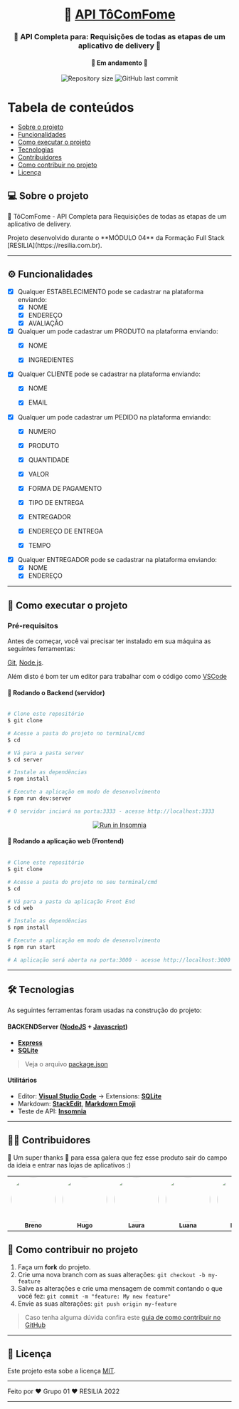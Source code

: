 
<h1 align="center">
     🍕 <a href="#" alt="site do ecoleta"> API TôComFome </a>
</h1>

<h3 align="center">
     🍔 API Completa para:
Requisições de todas as etapas de um aplicativo de delivery 💛
</h3>

<h4 align="center">🚧 Em andamento 🚧</h4>

<p align="center">
  <img alt="Repository size" src="https://img.shields.io/github/repo-size/Lauracastro27/Projeto-Final-M4?style=for-the-badge">
  <img alt="GitHub last commit" src="https://img.shields.io/github/contributors/Lauracastro27/Projeto-Final-M4?style=for-the-badge">
</p>


Tabela de conteúdos
=================
<!--ts-->
   * [Sobre o projeto](#-sobre-o-projeto)
   * [Funcionalidades](#-sobre-o-projeto)
   * [Como executar o projeto](#-como-executar-o-projeto)
   * [Tecnologias](#-tecnologias)
   * [Contribuidores](#-contribuidores)
   * [Como contribuir no projeto](#-como-contribuir-no-projeto)
   * [Licença](#-como-contribuir-no-projeto)
<!--te-->


## 💻 Sobre o projeto

<p>🍕 TôComFome - API Completa para Requisições de todas as etapas de um aplicativo de delivery.</<p>
<p>Projeto desenvolvido durante o **MÓDULO 04** da Formação Full Stack [RESILIA](https://resilia.com.br).

---

## ⚙️ Funcionalidades

- [x] Qualquer ESTABELECIMENTO pode se cadastrar na plataforma enviando:
  - [x] NOME
  - [x] ENDEREÇO
  - [x] AVALIAÇÃO

- [x] Qualquer um pode cadastrar um PRODUTO na plataforma enviando:
  - [x] NOME
  - [x] INGREDIENTES


- [x] Qualquer CLIENTE pode se cadastrar na plataforma enviando:
  - [x] NOME
  - [x] EMAIL


- [x] Qualquer um pode cadastrar um PEDIDO na plataforma enviando:
  - [x] NUMERO
  - [x] PRODUTO
  - [x] QUANTIDADE
  - [x] VALOR
  - [x] FORMA DE PAGAMENTO
  - [x] TIPO DE ENTREGA
  - [x] ENTREGADOR
  - [x] ENDEREÇO DE ENTREGA
  - [x] TEMPO


- [x] Qualquer ENTREGADOR pode se cadastrar na plataforma enviando:
  - [x] NOME
  - [x] ENDEREÇO

---

## 🚀 Como executar o projeto


### Pré-requisitos

Antes de começar, você vai precisar ter instalado em sua máquina as seguintes ferramentas:

[Git](https://git-scm.com), [Node.js](https://nodejs.org/en/). 

Além disto é bom ter um editor para trabalhar com o código como [VSCode](https://code.visualstudio.com/)

#### 🎲 Rodando o Backend (servidor)

```bash

# Clone este repositório
$ git clone 

# Acesse a pasta do projeto no terminal/cmd
$ cd 

# Vá para a pasta server
$ cd server

# Instale as dependências
$ npm install

# Execute a aplicação em modo de desenvolvimento
$ npm run dev:server

# O servidor inciará na porta:3333 - acesse http://localhost:3333 

```
<p align="center">
  <a href="" target="_blank"><img src="https://insomnia.rest/images/run.svg" alt="Run in Insomnia"></a>
</p>


#### 🧭 Rodando a aplicação web (Frontend)

```bash

# Clone este repositório
$ git clone 

# Acesse a pasta do projeto no seu terminal/cmd
$ cd 

# Vá para a pasta da aplicação Front End
$ cd web

# Instale as dependências
$ npm install

# Execute a aplicação em modo de desenvolvimento
$ npm run start

# A aplicação será aberta na porta:3000 - acesse http://localhost:3000

```
---

## 🛠 Tecnologias

As seguintes ferramentas foram usadas na construção do projeto:


#### **BACKEND**[](https://github.com/Lauracastro27/Projeto-Final-M4)**Server**  ([NodeJS](https://nodejs.org/en/)  +  [Javascript](https://www.typescriptlang.org/))

-   **[Express](https://expressjs.com/)**
-   **[SQLite](https://github.com/mapbox/node-sqlite3)**

> Veja o arquivo  [package.json](https://github.com/Lauracastro27/Projeto-Final-M4/package.json)


#### [](https://github.com/Lauracastro27/Projeto-Final-M4)**Utilitários**

-   Editor:  **[Visual Studio Code](https://code.visualstudio.com/)**  → Extensions:  **[SQLite](https://marketplace.visualstudio.com/items?itemName=alexcvzz.vscode-sqlite)**
-   Markdown:  **[StackEdit](https://stackedit.io/)**,  **[Markdown Emoji](https://gist.github.com/rxaviers/7360908)**
-   Teste de API:  **[Insomnia](https://insomnia.rest/)**

---

## 👨‍💻 Contribuidores

💜 Um super thanks 👏 para essa galera que fez esse produto sair do campo da ideia e entrar nas lojas de aplicativos :)

<table>
  <tr>
    <td align="center"><a href="https://github.com/Garduciz"><img style="border-radius: 50%;" src="https://avatars.githubusercontent.com/u/94760419?s=100&v=4" width="100px;" alt=""/><br /><sub><b>Breno</b></sub></a><br /><a href="https://github.com/Garduciz" title="Github"></a></td>
    <td align="center"><a href="https://github.com/hugolegramandi"><img style="border-radius: 50%;" src="https://avatars.githubusercontent.com/u/95043315?v=4" width="100px;" alt=""/><br /><sub><b>Hugo</b></sub></a><br /><a href="https://github.com/hugolegramandi" title="Github"></a></td>
    <td align="center"><a href="https://github.com/Lauracastro27r"><img style="border-radius: 50%;" src="https://avatars.githubusercontent.com/u/96209445?v=4" width="100px;" alt=""/><br /><sub><b>Laura</b></sub></a><br /><a href="https://github.com/Lauracastro27" title="Github"></a></td>
    <td align="center"><a href="https://github.com/Luana-Developer"><img style="border-radius: 50%;" src="https://avatars.githubusercontent.com/u/96445574?v=4" width="100px;" alt=""/><br /><sub><b>Luana</b></sub></a><br /><a href="https://github.com/Luana-Developer" title="Github"></a></td>
    <td align="center"><a href="https://github.com/Rafael753"><img style="border-radius: 50%;" src="https://avatars.githubusercontent.com/u/96213098?v=4" width="100px;" alt=""/><br /><sub><b>Rafael</b></sub></a><br /><a href="https://github.com/Rafael753" title="Github"></a></td>
    
  </tr>

</table>

## 💪 Como contribuir no projeto

1. Faça um **fork** do projeto.
2. Crie uma nova branch com as suas alterações: `git checkout -b my-feature`
3. Salve as alterações e crie uma mensagem de commit contando o que você fez: `git commit -m "feature: My new feature"`
4. Envie as suas alterações: `git push origin my-feature`
> Caso tenha alguma dúvida confira este [guia de como contribuir no GitHub](./CONTRIBUTING.md)

---

## 📝 Licença

Este projeto esta sobe a licença [MIT](./LICENSE).

---


Feito por ❤️ Grupo 01 ❤️ RESILIA 2022

---
